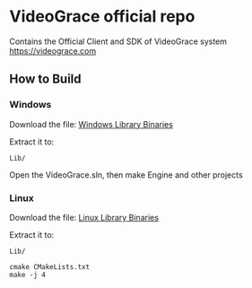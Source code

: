 # VideoGrace official repo

Contains the Official Client and SDK of VideoGrace system
https://videograce.com


## How to Build

### Windows
Download the file: [Windows Library Binaries](https://drive.google.com/uc?export=download&id=1D-0Is2bY-ZPZUMWwDXsAAcTbjDOwKL9w)

Extract it to: 

    Lib/

Open the VideoGrace.sln, then make Engine and other projects

### Linux
Download the file: [Linux Library Binaries](https://drive.google.com/uc?export=download&id=1NCz8rCfXCU0sy49XyQiEEMd_pVWXmyYM)

Extract it to: 

    Lib/

    cmake CMakeLists.txt
    make -j 4

